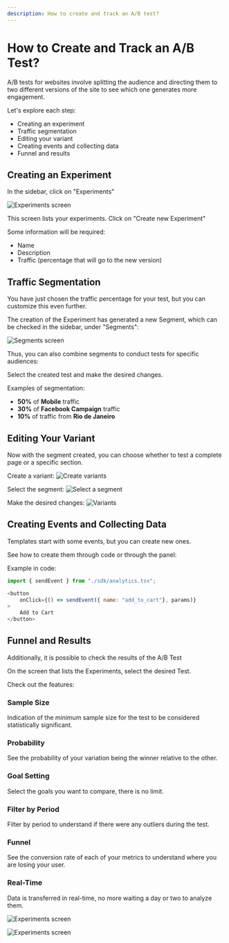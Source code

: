 ```yaml
---
description: How to create and track an A/B test?
---
```


# How to Create and Track an A/B Test?

A/B tests for websites involve splitting the audience and directing them to two different versions of the site to see which one generates more engagement.

Let's explore each step:

- Creating an experiment
- Traffic segmentation
- Editing your variant
- Creating events and collecting data
- Funnel and results

## Creating an Experiment

In the sidebar, click on "Experiments"

![Experiments screen](https://ozksgdmyrqcxcwhnbepg.supabase.co/storage/v1/object/public/assets/530/7060003d-e0ae-4ec1-8a22-a7a88d0dfe71)

This screen lists your experiments. Click on "Create new Experiment"

Some information will be required:
- Name
- Description
- Traffic (percentage that will go to the new version)

## Traffic Segmentation

You have just chosen the traffic percentage for your test, but you can customize this even further.

The creation of the Experiment has generated a new Segment, which can be checked in the sidebar, under "Segments":

![Segments screen](https://ozksgdmyrqcxcwhnbepg.supabase.co/storage/v1/object/public/assets/530/f25a1aab-3c16-45a3-8083-742d88b52e1e)

Thus, you can also combine segments to conduct tests for specific audiences:

Select the created test and make the desired changes.

Examples of segmentation:

- **50%** of **Mobile** traffic
- **30%** of **Facebook Campaign** traffic
- **10%** of traffic from **Rio de Janeiro**

## Editing Your Variant

Now with the segment created, you can choose whether to test a complete page or a specific section.

Create a variant:
![Create variants](https://ozksgdmyrqcxcwhnbepg.supabase.co/storage/v1/object/public/assets/530/ef0f35c3-e98a-4523-96df-e811102aafa6)

Select the segment:
![Select a segment](https://ozksgdmyrqcxcwhnbepg.supabase.co/storage/v1/object/public/assets/530/e9cd11bd-c389-448a-97f5-f915e18e6712)

Make the desired changes:
![Variants](https://ozksgdmyrqcxcwhnbepg.supabase.co/storage/v1/object/public/assets/530/c3eeba19-8163-4892-923b-4323c6c3216a)

## Creating Events and Collecting Data

Templates start with some events, but you can create new ones.

See how to create them through code or through the panel:

Example in code:

```javascript
import { sendEvent } from "./sdk/analytics.tsx";

<button
	onClick={() => sendEvent({ name: "add_to_cart"}, params)}
>
	Add to Cart
</button>
```

## Funnel and Results

Additionally, it is possible to check the results of the A/B Test

On the screen that lists the Experiments, select the desired Test.

Check out the features:

### Sample Size
Indication of the minimum sample size for the test to be considered statistically significant.

### Probability
See the probability of your variation being the winner relative to the other.

### Goal Setting
Select the goals you want to compare, there is no limit.

### Filter by Period
Filter by period to understand if there were any outliers during the test.

### Funnel
See the conversion rate of each of your metrics to understand where you are losing your user.

### Real-Time
Data is transferred in real-time, no more waiting a day or two to analyze them.

![Experiments screen](https://ozksgdmyrqcxcwhnbepg.supabase.co/storage/v1/object/public/assets/530/6ddc740d-9590-431b-b1e7-f0a0130bc5f6)

![Experiments screen](https://ozksgdmyrqcxcwhnbepg.supabase.co/storage/v1/object/public/assets/530/cc637298-e938-494c-9253-b7d1bef6f99a)